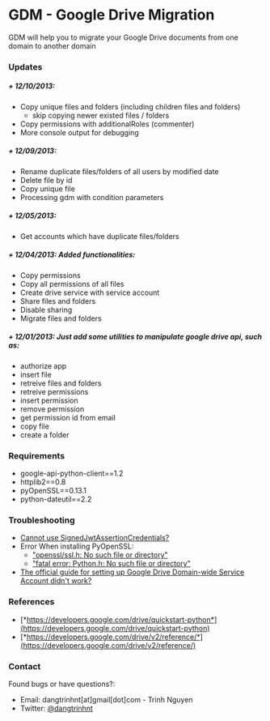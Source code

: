 GDM - Google Drive Migration
============================

GDM will help you to migrate your Google Drive documents from one domain to another domain


### Updates


##### + 12/10/2013:

+ Copy unique files and folders (including children files and folders)
   * skip copying newer existed files / folders
+ Copy permissions with additionalRoles (commenter)
+ More console output for debugging


##### + 12/09/2013:

+ Rename duplicate files/folders of all users by modified date
+ Delete file by id
+ Copy unique file
+ Processing gdm with condition parameters


##### + 12/05/2013:

+ Get accounts which have duplicate files/folders


##### + 12/04/2013: Added functionalities:

+ Copy permissions
+ Copy all permissions of all files
+ Create drive service with service account
+ Share files and folders
+ Disable sharing
+ Migrate files and folders


##### + 12/01/2013: Just add some utilities to manipulate google drive api, such as:

+ authorize app
+ insert file
+ retreive files and folders
+ retreive permissions
+ insert permission
+ remove permission
+ get permission id from email
+ copy file
+ create a folder


### Requirements


+ google-api-python-client==1.2
+ httplib2==0.8
+ pyOpenSSL==0.13.1
+ python-dateutil==2.2


### Troubleshooting

+ [Cannot use SignedJwtAssertionCredentials?](http://iambusychangingtheworld.blogspot.com/2013/12/google-drive-api-to-use.html)
+ Error When installing PyOpenSSL:
  + ["openssl/ssl.h: No such file or directory"](http://iambusychangingtheworld.blogspot.com/2013/12/fix-error-fatal-error-pythonh-no-such.html)
  + ["fatal error: Python.h: No such file or directory"](http://iambusychangingtheworld.blogspot.com/2013/12/fix-error-opensslsslh-no-such-file-or.html)
+ [The official guide for setting up Google Drive Domain-wide Service Account didn't work?](http://iambusychangingtheworld.blogspot.com/2013/12/google-drive-api-how-work-with-domain.html)


### References


* [*https://developers.google.com/drive/quickstart-python*](https://developers.google.com/drive/quickstart-python)
* [*https://developers.google.com/drive/v2/reference/*](https://developers.google.com/drive/v2/reference/)


### Contact

Found bugs or have questions?:

+ Email: dangtrinhnt[at]gmail[dot]com - Trinh Nguyen
+ Twitter: [@dangtrinhnt](https://twitter.com/dangtrinhnt)